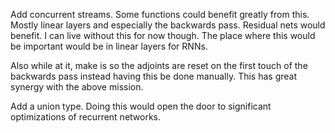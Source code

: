Add concurrent streams. Some functions could benefit greatly from this. Mostly linear layers and especially the backwards pass. Residual nets would benefit. I can live without this for now though. The place where this would be important would be in linear layers for RNNs.

Also while at it, make is so the adjoints are reset on the first touch of the backwards pass instead having this be done manually. This has great synergy with the above mission.

Add a union type. Doing this would open the door to significant optimizations of recurrent networks.

